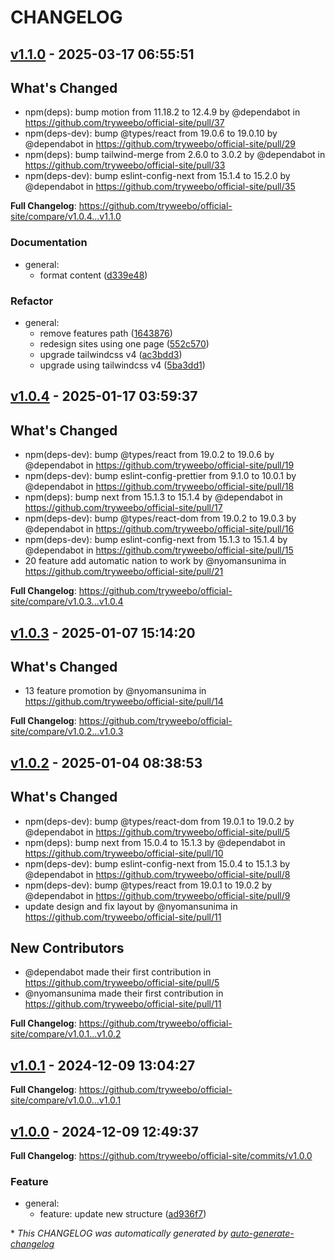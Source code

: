 # CHANGELOG

## [v1.1.0](https://github.com/tryweebo/official-site/releases/tag/v1.1.0) - 2025-03-17 06:55:51

## What's Changed

- npm(deps): bump motion from 11.18.2 to 12.4.9 by @dependabot in https://github.com/tryweebo/official-site/pull/37
- npm(deps-dev): bump @types/react from 19.0.6 to 19.0.10 by @dependabot in https://github.com/tryweebo/official-site/pull/29
- npm(deps): bump tailwind-merge from 2.6.0 to 3.0.2 by @dependabot in https://github.com/tryweebo/official-site/pull/33
- npm(deps-dev): bump eslint-config-next from 15.1.4 to 15.2.0 by @dependabot in https://github.com/tryweebo/official-site/pull/35

**Full Changelog**: https://github.com/tryweebo/official-site/compare/v1.0.4...v1.1.0

### Documentation

- general:
  - format content ([d339e48](https://github.com/tryweebo/official-site/commit/d339e4848bdf98e2093bfccd4ca76817b64ccdeb))

### Refactor

- general:
  - remove features path ([1643876](https://github.com/tryweebo/official-site/commit/1643876ef9cba2a061afa3d5b68dd1fe9d4354f6))
  - redesign sites using one page ([552c570](https://github.com/tryweebo/official-site/commit/552c570e230437933e5cbe701ebadcd2bc95db43))
  - upgrade tailwindcss v4 ([ac3bdd3](https://github.com/tryweebo/official-site/commit/ac3bdd3498c67e12bb7e69ee1cee36b01aa651eb))
  - upgrade using tailwindcss v4 ([5ba3dd1](https://github.com/tryweebo/official-site/commit/5ba3dd17562c95a4527753dc3f9ea06dc1aafdc2))

## [v1.0.4](https://github.com/tryweebo/official-site/releases/tag/v1.0.4) - 2025-01-17 03:59:37

## What's Changed

- npm(deps-dev): bump @types/react from 19.0.2 to 19.0.6 by @dependabot in https://github.com/tryweebo/official-site/pull/19
- npm(deps-dev): bump eslint-config-prettier from 9.1.0 to 10.0.1 by @dependabot in https://github.com/tryweebo/official-site/pull/18
- npm(deps): bump next from 15.1.3 to 15.1.4 by @dependabot in https://github.com/tryweebo/official-site/pull/17
- npm(deps-dev): bump @types/react-dom from 19.0.2 to 19.0.3 by @dependabot in https://github.com/tryweebo/official-site/pull/16
- npm(deps-dev): bump eslint-config-next from 15.1.3 to 15.1.4 by @dependabot in https://github.com/tryweebo/official-site/pull/15
- 20 feature add automatic nation to work by @nyomansunima in https://github.com/tryweebo/official-site/pull/21

**Full Changelog**: https://github.com/tryweebo/official-site/compare/v1.0.3...v1.0.4

## [v1.0.3](https://github.com/tryweebo/official-site/releases/tag/v1.0.3) - 2025-01-07 15:14:20

## What's Changed

- 13 feature promotion by @nyomansunima in https://github.com/tryweebo/official-site/pull/14

**Full Changelog**: https://github.com/tryweebo/official-site/compare/v1.0.2...v1.0.3

## [v1.0.2](https://github.com/tryweebo/official-site/releases/tag/v1.0.2) - 2025-01-04 08:38:53

## What's Changed

- npm(deps-dev): bump @types/react-dom from 19.0.1 to 19.0.2 by @dependabot in https://github.com/tryweebo/official-site/pull/5
- npm(deps): bump next from 15.0.4 to 15.1.3 by @dependabot in https://github.com/tryweebo/official-site/pull/10
- npm(deps-dev): bump eslint-config-next from 15.0.4 to 15.1.3 by @dependabot in https://github.com/tryweebo/official-site/pull/8
- npm(deps-dev): bump @types/react from 19.0.1 to 19.0.2 by @dependabot in https://github.com/tryweebo/official-site/pull/9
- update design and fix layout by @nyomansunima in https://github.com/tryweebo/official-site/pull/11

## New Contributors

- @dependabot made their first contribution in https://github.com/tryweebo/official-site/pull/5
- @nyomansunima made their first contribution in https://github.com/tryweebo/official-site/pull/11

**Full Changelog**: https://github.com/tryweebo/official-site/compare/v1.0.1...v1.0.2

## [v1.0.1](https://github.com/tryweebo/official-site/releases/tag/v1.0.1) - 2024-12-09 13:04:27

**Full Changelog**: https://github.com/tryweebo/official-site/compare/v1.0.0...v1.0.1

## [v1.0.0](https://github.com/tryweebo/official-site/releases/tag/v1.0.0) - 2024-12-09 12:49:37

**Full Changelog**: https://github.com/tryweebo/official-site/commits/v1.0.0

### Feature

- general:
  - feature: update new structure ([ad936f7](https://github.com/tryweebo/official-site/commit/ad936f7b6b2196c1a497d7c8b2565e7ff7c5e3ff))

\* _This CHANGELOG was automatically generated by [auto-generate-changelog](https://github.com/BobAnkh/auto-generate-changelog)_
